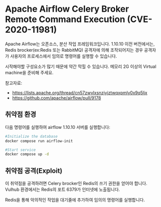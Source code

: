 # Apache Airflow Celery Broker Remote Command Execution (CVE-2020-11981)
Apache Airflow는 오픈소스, 분산 작업 프레임워크입니다.
1.10.10 이전 버전에서는, Redis brocker(ex:Redis 또는 RabbitMQ) 공격자에 의해 조작되어지는 경우 공격자가 사용자의 프로세스에서 임의로 명령어를 실행할 수 있습니다.

시작해야할 구성요소가 많기 때문에 약간 막힐 수 있습니다.
메모리 2G 이상의 Virtual machine을 준비해 주세요.

참고자료:
-  <https://lists.apache.org/thread/cn57zwylxsnzjyjztwqxpmly0x9q5ljx>
-  <https://github.com/apache/airflow/pull/9178>

## 취약점 환경

다음 명령어를 실행하여 airflow 1.10.10 서버를 실행합니다:

```bash
#Initialize the database
docker compose run airflow-init

#Start service
docker compose up -d
```

## 취약점 공격(Exploit)
이 취약점을 공격하려면 Celery brocker인 Redis의 쓰기 권한을 얻어야 합니다.
Vulhub 환경에서는 Redis의 포트 6379가 인터넷에 노출됩니다.

Redis을 통해 악의적인 작업을 대기줄에 추가하여 임의의 명령어를 실행합니다.
